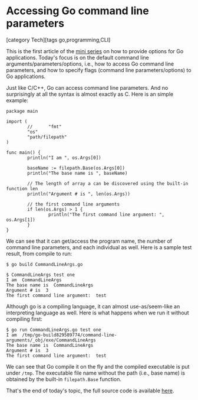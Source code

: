 # Accessing Go command line parameters

[category Tech][tags go,programming,CLI]

This is the first article of the [mini series](https://sfxpt.wordpress.com/2015/06/16/providing-options-for-go-applications/) on how to provide options for Go applications. Today's focus is on the default command line arguments/parameters/options, i.e., how to access Go command line parameters, and how to specify flags (command line parameters/options) to Go applications.

<!--more-->

Just like C/C++, Go can access command line parameters. And no surprisingly at all the syntax is almost exactly as C. Here is an simple example:

```
package main

import (
        //      "fmt"
        "os"
        "path/filepath"
)

func main() {
        println("I am ", os.Args[0])

        baseName := filepath.Base(os.Args[0])
        println("The base name is ", baseName)

        // The length of array a can be discovered using the built-in function len
        println("Argument # is ", len(os.Args))

        // the first command line arguments
        if len(os.Args) > 1 {
                println("The first command line argument: ", os.Args[1])
        }
}

```

We can see that it can get/access the program name, the number of command line parameters, and each individual as well. Here is a sample test result, from compile to run:

```
$ go build CommandLineArgs.go

$ CommandLineArgs test one 
I am  CommandLineArgs
The base name is  CommandLineArgs
Argument # is  3
The first command line argument:  test
```

Although go is a compiling language, it can almost use-as/seem-like an interpreting language as well. Here is what happens when we run it without compiling first:

```
$ go run CommandLineArgs.go test one 
I am  /tmp/go-build829589774/command-line-arguments/_obj/exe/CommandLineArgs
The base name is  CommandLineArgs
Argument # is  3
The first command line argument:  test

```

We can see that Go compile it on the fly and the compiled executable is put under `/tmp`. The executable file name without the path (i.e., base name) is obtained by the built-in `filepath.Base` function.

That's the end of today's topic, the full source code is available [here](https://github.com/suntong001/lang/blob/master/lang/Go/src/sys/CommandLineArgs.go).
